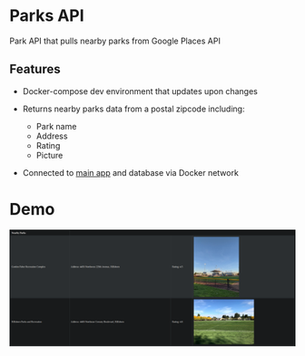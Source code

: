 # Parks API
Park API that pulls nearby parks from Google Places API

## Features
- Docker-compose dev environment that updates upon changes
- Returns nearby parks data from a postal zipcode including:

  - Park name
  - Address
  - Rating
  - Picture
- Connected to [main app](https://github.com/Ramsey2022/day_planner) and database via Docker network

# Demo
<img src="img/planner_parks_demo.png" alt="parks api demo">
